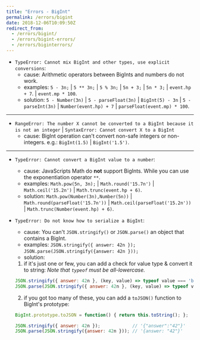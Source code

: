 ```yaml
---
title: "Errors - BigInt"
permalink: /errors/bigint
date: 2018-12-06T10:09:50Z
redirect_from:
  - /errors/bigint/
  - /errors/bigint-errors/
  - /errors/biginterrors/
---
```



* `TypeError: Cannot mix BigInt and other types, use explicit conversions`:
  - cause: Arithmetic operators between BigInts and numbers do not work.
  - examples: `5 - 3n;` \| `5 ** 3n;` \| `5 % 3n;` \| `5n + 3;` \| `5n * 3;` \| `event.hp + 7`. \| `event.mp * 100`.
  - solution: `5 - Number(3n)` \| `5 - parseFloat(3n)` \| `BigInt(5) - 3n` \| `5 - parseInt(3n)` \| `Number(event.hp) + 7` \| `parseFloat(event.mp) * 100`.

---

* `RangeError: The number X cannot be converted to a BigInt because it is not an integer` \| `SyntaxError: Cannot convert X to a BigInt`
  - cause: BigInt operation can't convert non-safe integers or non-integers. e.g.: `BigInt(1.5)` \| `BigInt('1.5')`.

---

* `TypeError: Cannot convert a BigInt value to a number`:
  - cause: JavaScripts Math do **not** support BigInts. While you can use the exponentiation operator `**`.
  - examples: `Math.pow(5n, 3n);` \| `Math.round('15.7n')` \| `Math.ceil('15.2n')` \| `Math.trunc(event.hp + 6)`.
  - solution: `Math.pow(Number(3n),Number(5n))` \| `Math.round(parseFloat('15.7n'))` \| `Math.ceil(parseFloat('15.2n'))` \| `Math.trunc(Number(event.hp) + 6)`.

* `TypeError: Do not know how to serialize a BigInt`:
  - cause: You can't `JSON.stringify()` or `JSON.parse()` an object that contains a BigInt.
  - examples: `JSON.stringify({ answer: 42n });` `JSON.parse(JSON.stringify({answer: 42n }));`
  - solution: 
  1. if it's just one or few, you can add a check for value type & convert it to string: *Note that `typeof` must be all-lowercase.*

  ```js
  JSON.stringify({ answer: 42n }, (key, value) => typeof value === 'bigint' ? value.toString() : value);              // '{"answer":"42"}'
  JSON.parse(JSON.stringify({ answer: 42n }, (key, value) => typeof value === 'bigint' ? value.toString() : value));  // '{answer: "42"}'
  ```
  2. if you got too many of these, you can add a `toJSON()` function to BigInt's prototype:

  ```js
  BigInt.prototype.toJSON = function() { return this.toString(); };

  JSON.stringify({ answer: 42n });            // '{"answer":"42"}'
  JSON.parse(JSON.stringify({answer: 42n })); // '{answer: "42"}'
  ```

